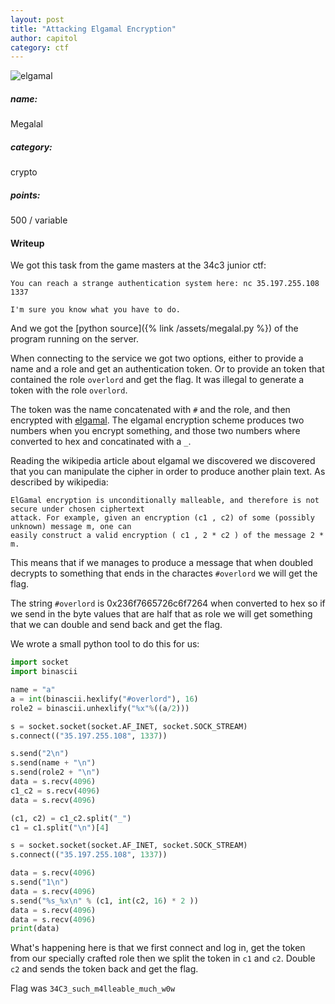 ```yaml
---
layout: post
title: "Attacking Elgamal Encryption"
author: capitol
category: ctf
---
```

![elgamal](/images/taher_elgamal.jpg)

##### name:
Megalal

##### category:
crypto

##### points:
500 / variable

#### Writeup

We got this task from the game masters at the 34c3 junior ctf:
```text
You can reach a strange authentication system here: nc 35.197.255.108 1337

I'm sure you know what you have to do.
```

And we got the [python source]({% link /assets/megalal.py %}) of the program running on the
server.

When connecting to the service we got two options, either to provide a name and a role and get
an authentication token. Or to provide an token that contained the role `overlord` and get the
flag. It was illegal to generate a token with the role `overlord`.

The token was the name concatenated with `#` and the role, and then encrypted with 
[elgamal](https://en.wikipedia.org/wiki/ElGamal_encryption). The elgamal encryption scheme
produces two numbers when you encrypt something, and those two numbers where converted to hex
and concatinated with a `_`.

Reading the wikipedia article about elgamal we discovered we discovered that you can manipulate
the cipher in order to produce another plain text. As described by wikipedia:

```text
ElGamal encryption is unconditionally malleable, and therefore is not secure under chosen ciphertext 
attack. For example, given an encryption (c1 , c2) of some (possibly unknown) message m, one can
easily construct a valid encryption ( c1 , 2 * c2 ) of the message 2 * m.
```

This means that if we manages to produce a message that when doubled decrypts to something that 
ends in the charactes `#overlord` we will get the flag.

The string `#overlord` is 0x236f7665726c6f7264 when converted to hex so if we send in the byte
values that are half that as role we will get something that we can double and send back and get
the flag.

We wrote a small python tool to do this for us:

```python
import socket
import binascii

name = "a"
a = int(binascii.hexlify("#overlord"), 16)
role2 = binascii.unhexlify("%x"%((a/2)))

s = socket.socket(socket.AF_INET, socket.SOCK_STREAM)
s.connect(("35.197.255.108", 1337))

s.send("2\n")
s.send(name + "\n")
s.send(role2 + "\n")
data = s.recv(4096)
c1_c2 = s.recv(4096)
data = s.recv(4096)

(c1, c2) = c1_c2.split("_")
c1 = c1.split("\n")[4]

s = socket.socket(socket.AF_INET, socket.SOCK_STREAM)
s.connect(("35.197.255.108", 1337))

data = s.recv(4096)
s.send("1\n")
data = s.recv(4096)
s.send("%s_%x\n" % (c1, int(c2, 16) * 2 ))
data = s.recv(4096)
data = s.recv(4096)
print(data)
```

What's happening here is that we first connect and log in, get the token from our specially
crafted role then we split the token in `c1` and `c2`. Double `c2` and sends the token back and get
the flag.

Flag was `34C3_such_m4lleable_much_w0w`